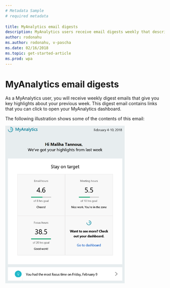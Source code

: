 ```yaml
---
# Metadata Sample
# required metadata

title: MyAnalytics email digests
description: MyAnalytics users receive email digests weekly that describe key highlights. 
author: rodonahu
ms.author: rodonahu, v-pascha
ms.date: 02/16/2018
ms.topic: get-started-article
ms.prod: wpa
---
```


# MyAnalytics email digests

As a MyAnalytics user, you will receive weekly digest emails that give you key highlights about your previous week. This digest email contains links that you can click to open your MyAnalytics dashboard. 

The following illustration shows some of the contents of this email: 

<img src="../../Images/digest_email.png" width="75%" height="75%" alt="Weekly email digest">

<!---
If you do not want to receive digest emails from MyAnalytics, you can opt out of the emails using the following steps:

1. In MyAnalytics, go to Settings.
2. Go to Feature Setting and select **Off** for Digest Email.
3. Click **OK** to save the changes.
--->

